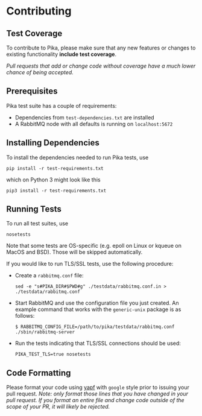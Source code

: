 # Contributing

## Test Coverage

To contribute to Pika, please make sure that any new features or changes
to existing functionality **include test coverage**.

*Pull requests that add or change code without coverage have a much lower chance
of being accepted.*


## Prerequisites

Pika test suite has a couple of requirements:

 * Dependencies from `test-dependencies.txt` are installed
 * A RabbitMQ node with all defaults is running on `localhost:5672`


## Installing Dependencies

To install the dependencies needed to run Pika tests, use

    pip install -r test-requirements.txt

which on Python 3 might look like this

    pip3 install -r test-requirements.txt


## Running Tests

To run all test suites, use

    nosetests

Note that some tests are OS-specific (e.g. epoll on Linux
or kqueue on MacOS and BSD). Those will be skipped
automatically.

If you would like to run TLS/SSL tests, use the following procedure:

* Create a `rabbitmq.conf` file:

    ```
    sed -e "s#PIKA_DIR#$PWD#g" ./testdata/rabbitmq.conf.in > ./testdata/rabbitmq.conf
    ```

* Start RabbitMQ and use the configuration file you just created. An example command
  that works with the `generic-unix` package is as follows:

    ```
    $ RABBITMQ_CONFIG_FILE=/path/to/pika/testdata/rabbitmq.conf ./sbin/rabbitmq-server
    ```

* Run the tests indicating that TLS/SSL connections should be used:

    ```
    PIKA_TEST_TLS=true nosetests
    ```


## Code Formatting

Please format your code using [yapf](http://pypi.python.org/pypi/yapf)
with ``google`` style prior to issuing your pull request. *Note: only format those
lines that you have changed in your pull request. If you format an entire file and
change code outside of the scope of your PR, it will likely be rejected.*
